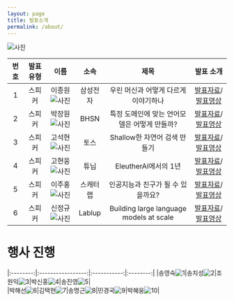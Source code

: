 ```yaml
---
layout: page
title: 발표소개
permalink: /about/
---
```



![사진](pic/a.png)


    

|번호|발표 유형|이름|소속|제목|발표 소개|
|:---:|:-----------------:|:-----------:|:--------:|:--------:|:--------:|
|1|스피커|이종원![사진](pic/jongw.png)|삼성전자|우린 머신과 어떻게 다르게 이야기하나|[발표자료](data/jongwon.pdf)/[발표영상](https://youtu.be/HXIvbnA0SnU)|    
|2|스피커|박장원![사진](pic/pjw.jpg)|BHSN|특정 도메인에 맞는 언어모델은 어떻게 만들까?|[발표자료](data/specific_domain.pdf)/[발표영상](https://youtu.be/N3VDk9pRZuw)|     
|3|스피커|고석현![사진](pic/Ko.png)|토스|Shallow한 자연어 검색 만들기|[발표자료](data/go_v3.pdf)/[발표영상](https://youtu.be/BLO-P5o8mkg)|     
|4|스피커|고현웅![사진](pic/gohw.png)|튜닙|EleutherAI에서의 1년|[발표자료](data/kevinko.pdf)/[발표영상](https://youtu.be/yeAY_7cQj5k)|       
|5|스피커|이주홍![사진](pic/ljhong.png)|스캐터랩|인공지능과 친구가 될 수 있을까요?|[발표자료](data/scatterlab_v2.pdf)/[발표영상](https://youtu.be/QAzpAImIrMI)|   
|6|스피커|신정규![사진](pic/sinjk.jpg)|Lablup|Building large language models at scale|[발표자료](data/scale.pdf)/[발표영상](https://youtu.be/7uKjECYfYJU)|            


    
# 행사 진행



|:--------:|:-----------------:|:-----------:|:--------:|
|송영숙![1](pic/sys.jpg)|송치성![2](pic/chisung.jpg)|조원익![3](pic/jwani.png)|박신홍![4](pic/sinhongpark.jpg)|송진영![5](pic/jiny.png)|    
|박해선![6](pic/hspark.png)|김택현![7](pic/thk.jpg)|송명근![8](pic/songmk.jpg)|민경국![9](pic/mkk.png)|박혜웅![10](pic/hae.png)|                          








